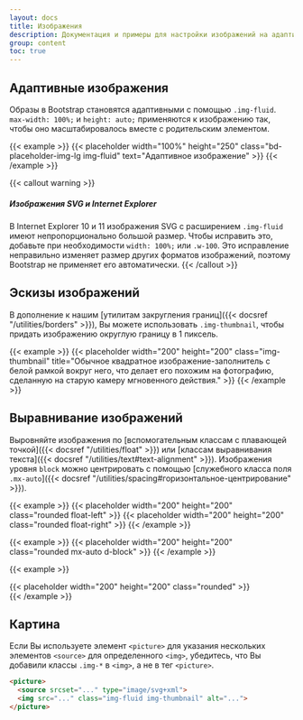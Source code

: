 ```yaml
---
layout: docs
title: Изображения
description: Документация и примеры для настройки изображений на адаптивное поведение (чтобы они никогда не становились больше, чем их родительские элементы) и добавления к ним легких стилей - все через классы.
group: content
toc: true
---
```


## Адаптивные изображения

Образы в Bootstrap становятся адаптивными с помощью `.img-fluid`. `max-width: 100%;` и `height: auto;` применяются к изображению так, чтобы оно масштабировалось вместе с родительским элементом.

{{< example >}}
{{< placeholder width="100%" height="250" class="bd-placeholder-img-lg img-fluid" text="Адаптивное изображение" >}}
{{< /example >}}

{{< callout warning >}}
##### Изображения SVG и Internet Explorer

В Internet Explorer 10 и 11 изображения SVG с расширением `.img-fluid` имеют непропорционально большой размер. Чтобы исправить это, добавьте при необходимости `width: 100%;` или `.w-100`. Это исправление неправильно изменяет размер других форматов изображений, поэтому Bootstrap не применяет его автоматически.
{{< /callout >}}

## Эскизы изображений

В дополнение к нашим [утилитам закругления границ]({{< docsref "/utilities/borders" >}}), Вы можете использовать `.img-thumbnail`, чтобы придать изображению округлую границу в 1 пиксель.

{{< example >}}
{{< placeholder width="200" height="200" class="img-thumbnail" title="Обычное квадратное изображение-заполнитель с белой рамкой вокруг него, что делает его похожим на фотографию, сделанную на старую камеру мгновенного действия." >}}
{{< /example >}}

## Выравнивание изображений

Выровняйте изображения по [вспомогательным классам с плавающей точкой]({{< docsref "/utilities/float" >}}) или [классам выравнивания текста]({{< docsref "/utilities/text#text-alignment" >}}). Изображения уровня `block` можно центрировать с помощью [служебного класса поля `.mx-auto`]({{< docsref "/utilities/spacing#горизонтальное-центрирование" >}}).

{{< example >}}
{{< placeholder width="200" height="200" class="rounded float-left" >}}
{{< placeholder width="200" height="200" class="rounded float-right" >}}
{{< /example >}}

{{< example >}}
{{< placeholder width="200" height="200" class="rounded mx-auto d-block" >}}
{{< /example >}}

{{< example >}}
<div class="text-center">
  {{< placeholder width="200" height="200" class="rounded" >}}
</div>
{{< /example >}}


## Картина

Если Вы используете элемент `<picture>` для указания нескольких элементов `<source>` для определенного `<img>`, убедитесь, что Вы добавили классы `.img-*` в `<img>`, а не в тег `<picture>`.

```html
​<picture>
  <source srcset="..." type="image/svg+xml">
  <img src="..." class="img-fluid img-thumbnail" alt="...">
</picture>
```

